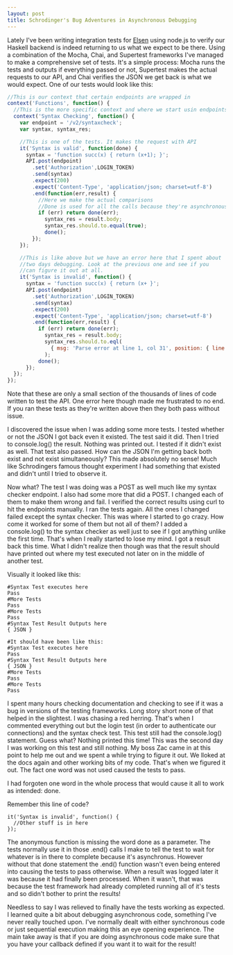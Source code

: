 ```yaml
---
layout: post
title: Schrodinger's Bug Adventures in Asynchronous Debugging
---
```


Lately I've been writing integration tests for [Elsen](https://elsen.co)
using node.js to verify our Haskell backend is indeed returning to us
what we expect to be there. Using a combination of the Mocha, Chai, and
Supertest frameworks I've managed to make a comprehensive set of tests.
It's a simple process: Mocha runs the tests and outputs if everything
passed or not, Supertest makes the actual requests to our API, and Chai
verifies the JSON we get back is what we would expect. One of our tests
would look like this:

```javascript
//This is our context that certain endpoints are wrapped in
context('Functions', function() {
  //This is the more specific context and where we start usin endpoints
  context('Syntax Checking', function() {
    var endpoint = '/v2/syntaxcheck';
    var syntax, syntax_res;

    //This is one of the tests. It makes the request with API
    it('Syntax is valid', function(done) {
      syntax = 'function succ(x) { return (x+1); }';
      API.post(endpoint)
        .set('Authorization',LOGIN_TOKEN)
        .send(syntax)
        .expect(200)
        .expect('Content-Type', 'application/json; charset=utf-8')
        .end(function(err,result) {
          //Here we make the actual comparisons
          //Done is used for all the calls because they're asynchronous
          if (err) return done(err);
            syntax_res = result.body;
            syntax_res.should.to.equal(true);
            done();
        });
    });

    //This is like above but we have an error here that I spent about
    //two days debugging. Look at the previous one and see if you
    //can figure it out at all.
    it('Syntax is invalid', function() {
      syntax = 'function succ(x) { return (x+ }';
      API.post(endpoint)
        .set('Authorization',LOGIN_TOKEN)
        .send(syntax)
        .expect(200)
        .expect('Content-Type', 'application/json; charset=utf-8')
        .end(function(err,result) {
          if (err) return done(err);
            syntax_res = result.body;
            syntax_res.should.to.eql(
              { msg: 'Parse error at line 1, col 31', position: { line: 1, col: 31 } }
            );
          done();
      });
  });
});
```

Note that these are only a small section of the thousands of lines of
code written to test the API. One error here though made me frustrated
to no end. If you ran these tests as they're written above then they
both pass without issue.

I discovered the issue when I was adding some more tests. I tested
whether or not the JSON I got back even it existed. The test said it
did. Then I tried to console.log() the result. Nothing was printed out.
I tested if it didn't exist as well. That test also passed. How can the
JSON I'm getting back both exist and not exist simultaneously? This
made absolutely no sense! Much like Schrodingers famous thought
experiment I had something that existed and didn't until I tried to
observe it.

Now what? The test I was doing was a POST as well much like my syntax
checker endpoint. I also had some more that did a POST. I changed each
of them to make them wrong and fail. I verified the correct results
using curl to hit the endpoints manually. I ran the tests again. All
the ones I changed failed except the syntax checker. This was where I
started to go crazy. How come it worked for some of them but not all of
them? I added a console.log() to the syntax checker as well just to see
if I got anything unlike the first time. That's when I really started
to lose my mind. I got a result back this time. What I didn't realize
then though was that the result should have printed out where my test
executed not later on in the middle of another test.

Visually it looked like this:

```
#Syntax Test executes here
Pass
#More Tests
Pass
#More Tests
Pass
#Syntax Test Result Outputs here
{ JSON }

#It should have been like this:
#Syntax Test executes here
Pass
#Syntax Test Result Outputs here
{ JSON }
#More Tests
Pass
#More Tests
Pass
```

I spent many hours checking documentation and checking to see if it was
a bug in versions of the testing frameworks. Long story short none of
that helped in the slightest. I was chasing a red herring. That's when
I commented everything out but the login test (in order to authenticate
our connections) and the syntax check test. This test still had the
console.log() statement. Guess what? Nothing printed this time! This
was the second day I was working on this test and still nothing. My
boss Zac came in at this point to help me out and we spent a while
trying to figure it out. We lloked at the docs again and other working
bits of my code. That's when we figured it out. The fact one word was
not used caused the tests to pass.

I had forgoten one word in the whole process that would cause it all to
work as intended: done.

Remember this line of code?

```
it('Syntax is invalid', function() {
  //Other stuff is in here
});
```

The anonymous function is missing the word done as a parameter. The
tests normally use it in those .end() calls I make to tell the test to
wait for whatever is in there to complete because it's asynchronus.
However without that done statement the .end() function wasn't even
being entered into causing the tests to pass otherwise. When a result
was logged later it was because it had finally been processed. When it
wasn't, that was because the test framework had already completed
running all of it's tests and so didn't bother to print the results!

Needless to say I was relieved to finally have the tests working as
expected. I learned quite a bit about debugging asynchronous code,
something I've never really touched upon. I've normally dealt with
either synchronous code or just sequential execution making this an eye
opening experience. The main take away is that if you are doing
asynchronous code make sure that you have your callback defined if you
want it to wait for the result!
